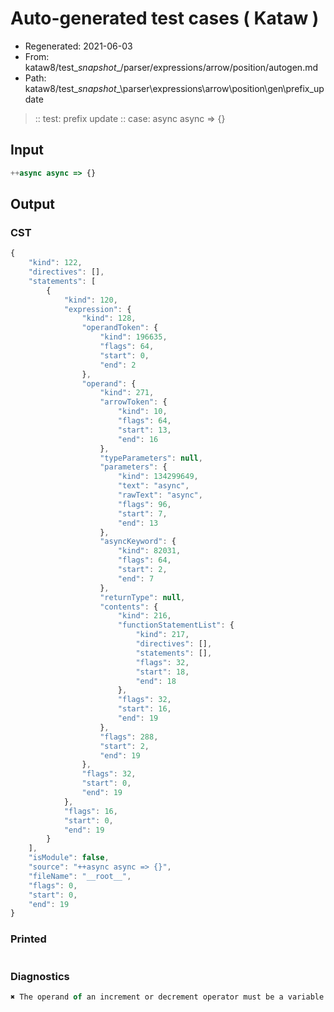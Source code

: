 # Auto-generated test cases ( Kataw )
- Regenerated: 2021-06-03
- From: kataw8/test\__snapshot__/parser/expressions/arrow/position/autogen.md
- Path: kataw8/test\__snapshot__\parser\expressions\arrow\position\gen\prefix_update
> :: test: prefix update
> :: case: async async => {}
## Input

`````js
++async async => {}
`````
## Output

### CST

```javascript
{
    "kind": 122,
    "directives": [],
    "statements": [
        {
            "kind": 120,
            "expression": {
                "kind": 128,
                "operandToken": {
                    "kind": 196635,
                    "flags": 64,
                    "start": 0,
                    "end": 2
                },
                "operand": {
                    "kind": 271,
                    "arrowToken": {
                        "kind": 10,
                        "flags": 64,
                        "start": 13,
                        "end": 16
                    },
                    "typeParameters": null,
                    "parameters": {
                        "kind": 134299649,
                        "text": "async",
                        "rawText": "async",
                        "flags": 96,
                        "start": 7,
                        "end": 13
                    },
                    "asyncKeyword": {
                        "kind": 82031,
                        "flags": 64,
                        "start": 2,
                        "end": 7
                    },
                    "returnType": null,
                    "contents": {
                        "kind": 216,
                        "functionStatementList": {
                            "kind": 217,
                            "directives": [],
                            "statements": [],
                            "flags": 32,
                            "start": 18,
                            "end": 18
                        },
                        "flags": 32,
                        "start": 16,
                        "end": 19
                    },
                    "flags": 288,
                    "start": 2,
                    "end": 19
                },
                "flags": 32,
                "start": 0,
                "end": 19
            },
            "flags": 16,
            "start": 0,
            "end": 19
        }
    ],
    "isModule": false,
    "source": "++async async => {}",
    "fileName": "__root__",
    "flags": 0,
    "start": 0,
    "end": 19
}
```

### Printed

```javascript

```

### Diagnostics

```javascript
✖ The operand of an increment or decrement operator must be a variable or a property access - start: 19, end: 19

```

